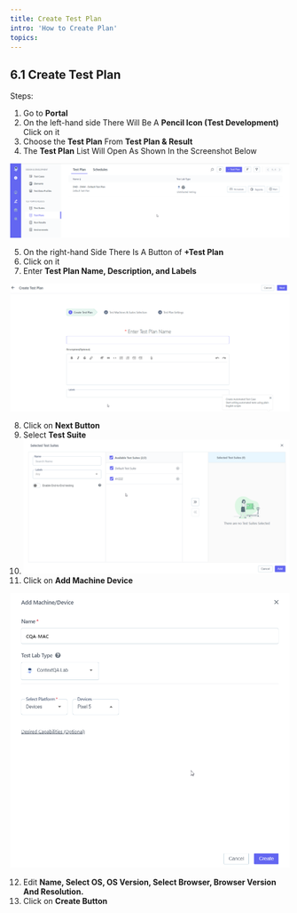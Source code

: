 ```yaml
---
title: Create Test Plan
intro: 'How to Create Plan'
topics:
---
```


## <a name="_9ne95h2rhrpr"></a><a name="_8u2i7djj82t2"></a>6.1  **Create Test Plan** 

Steps: 

1. Go to **Portal** 
2. On the left-hand side There Will Be A **Pencil Icon (Test Development)** Click on it 
3. Choose the **Test Plan** From **Test Plan & Result** 
4. The **Test Plan** List Will Open As Shown In the Screenshot Below

![](imgs/test-plan-list.png)

5. On the right-hand Side There Is A Button of **+Test Plan** 
6. Click on it 
7. Enter **Test Plan Name, Description, and Labels** 

![](imgs/test-plan-createeeeeee.png)

8. Click on **Next Button** 
9. Select **Test Suite** 
10. ![](imgs/test-plan-test-suite.png)
11. Click on **Add Machine Device** 

![](imgs/test-plan-machine-device.png)

12. Edit **Name, Select OS, OS Version, Select Browser, Browser Version And Resolution.**
13. Click on **Create Button** 

